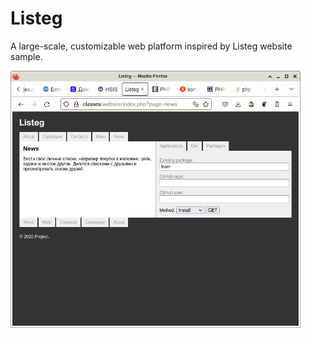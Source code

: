 # Listeg
<p>A large-scale, customizable web platform inspired by Listeg website sample.</p>
<img width="92%" src="screenshot.png">